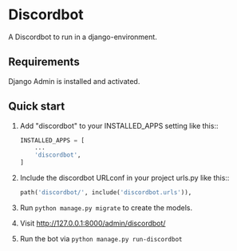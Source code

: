 # Discordbot

A Discordbot to run in a django-environment.

## Requirements

Django Admin is installed and activated.

## Quick start

1.  Add "discordbot" to your INSTALLED_APPS setting like this::

    ```python
    INSTALLED_APPS = [
        ...
        'discordbot',
    ]
    ```

2.  Include the discordbot URLconf in your project urls.py like this::

    ```python
    path('discordbot/', include('discordbot.urls')),
    ```

3.  Run `python manage.py migrate` to create the models.

4.  Visit <http://127.0.0.1:8000/admin/discordbot/>

5.  Run the bot via `python manage.py run-discordbot`
